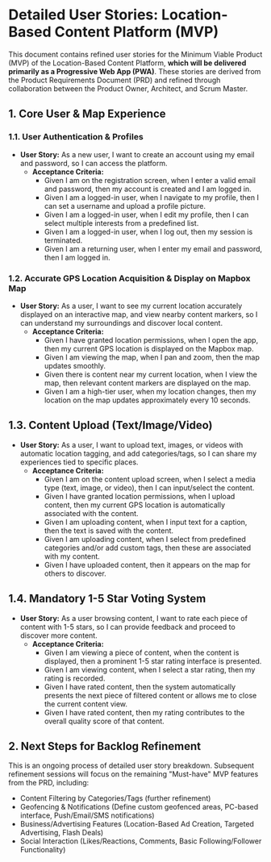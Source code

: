 # Detailed User Stories: Location-Based Content Platform (MVP)

This document contains refined user stories for the Minimum Viable Product (MVP) of the Location-Based Content Platform, **which will be delivered primarily as a Progressive Web App (PWA)**. These stories are derived from the Product Requirements Document (PRD) and refined through collaboration between the Product Owner, Architect, and Scrum Master.

## 1. Core User & Map Experience

### 1.1. User Authentication & Profiles

*   **User Story:** As a new user, I want to create an account using my email and password, so I can access the platform.
    *   **Acceptance Criteria:**
        *   Given I am on the registration screen, when I enter a valid email and password, then my account is created and I am logged in.
        *   Given I am a logged-in user, when I navigate to my profile, then I can set a username and upload a profile picture.
        *   Given I am a logged-in user, when I edit my profile, then I can select multiple interests from a predefined list.
        *   Given I am a logged-in user, when I log out, then my session is terminated.
        *   Given I am a returning user, when I enter my email and password, then I am logged in.

### 1.2. Accurate GPS Location Acquisition & Display on Mapbox Map

*   **User Story:** As a user, I want to see my current location accurately displayed on an interactive map, and view nearby content markers, so I can understand my surroundings and discover local content.
    *   **Acceptance Criteria:**
        *   Given I have granted location permissions, when I open the app, then my current GPS location is displayed on the Mapbox map.
        *   Given I am viewing the map, when I pan and zoom, then the map updates smoothly.
        *   Given there is content near my current location, when I view the map, then relevant content markers are displayed on the map.
        *   Given I am a high-tier user, when my location changes, then my location on the map updates approximately every 10 seconds.

## 1.3. Content Upload (Text/Image/Video)

*   **User Story:** As a user, I want to upload text, images, or videos with automatic location tagging, and add categories/tags, so I can share my experiences tied to specific places.
    *   **Acceptance Criteria:**
        *   Given I am on the content upload screen, when I select a media type (text, image, or video), then I can input/select the content.
        *   Given I have granted location permissions, when I upload content, then my current GPS location is automatically associated with the content.
        *   Given I am uploading content, when I input text for a caption, then the text is saved with the content.
        *   Given I am uploading content, when I select from predefined categories and/or add custom tags, then these are associated with my content.
        *   Given I have uploaded content, then it appears on the map for others to discover.

## 1.4. Mandatory 1-5 Star Voting System

*   **User Story:** As a user browsing content, I want to rate each piece of content with 1-5 stars, so I can provide feedback and proceed to discover more content.
    *   **Acceptance Criteria:**
        *   Given I am viewing a piece of content, when the content is displayed, then a prominent 1-5 star rating interface is presented.
        *   Given I am viewing content, when I select a star rating, then my rating is recorded.
        *   Given I have rated content, then the system automatically presents the next piece of filtered content or allows me to close the current content view.
        *   Given I have rated content, then my rating contributes to the overall quality score of that content.

## 2. Next Steps for Backlog Refinement

This is an ongoing process of detailed user story breakdown. Subsequent refinement sessions will focus on the remaining "Must-have" MVP features from the PRD, including:

*   Content Filtering by Categories/Tags (further refinement)
*   Geofencing & Notifications (Define custom geofenced areas, PC-based interface, Push/Email/SMS notifications)
*   Business/Advertising Features (Location-Based Ad Creation, Targeted Advertising, Flash Deals)
*   Social Interaction (Likes/Reactions, Comments, Basic Following/Follower Functionality)
